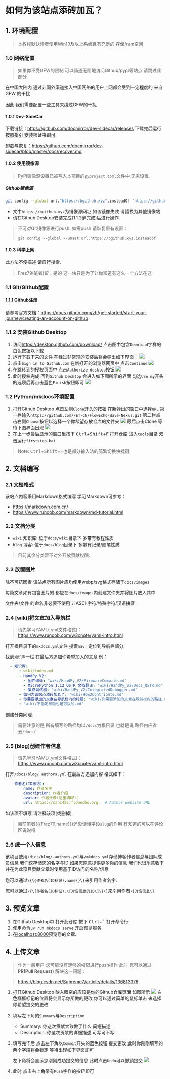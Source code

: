# 如何为该站点添砖加瓦？

## 1. 环境配置

> 本教程默认读者使用Win10及以上系统且有充足的 存储/ram空间

### 1.0 网络配置

> 如果你不受GFW的限制 可以畅通无阻地访问Github/pypi等站点 请跳过此部分

在中国大陆内 通过非国外渠道接入中国网络的用户上网都会受到一定程度的 来自GFW 的干扰

因此 我们需要配置一些工具来绕过GFW的干扰

#### 1.0.1 Dev-SideCar

下载链接：<https://github.com/docmirror/dev-sidecar/releases>
下载完后运行 按照指引 安装根证书即可.

卸载与恢复：<https://github.com/docmirror/dev-sidecar/blob/master/doc/recover.md>

#### 1.0.2 使用镜像源

> PyPi镜像源设置已被写入本项目的`pyproject.toml`文件中 无需设置.

##### Github镜像源
```bash
git config --global url."https://bgithub.xyz".insteadOf "https://github.com"
```
- 文中`https://bgithub.xyz`为镜像源网址 如该镜像失效 请替换为其他镜像站
- 请在Github Desktop安装完成(1.1.2步完成)后进行操作.
> 不可对Git镜像源进行push. 如需push 请恢复原有设置：
>
> `git config --global --unset url.https://bgithub.xyz.insteadof`

#### 1.0.3 科学上网

此方法不便描述 请自行搜索.
> Frez79(笔者)留：是的 这一块只是为了让你知道有这么一个方法在这

### 1.1 Git/Github配置

#### 1.1.1 Github注册

请参考官方文档：<https://docs.github.com/zh/get-started/start-your-journey/creating-an-account-on-github>

### 1.1.2 安装Github Desktop

1. 访问<https://desktop.github.com/download/> 点击图中包含`Download`字样的白色按钮以下载
2. 运行下载下来的文件 在经过非常短的安装后将会弹出如下界面：
    ![](../images/how2contribute/ghdesktop_welcomeui.webp)
3. 点击`Sign in to Github.com` 在新打开的浏览器网页中 点击`Continue`
    ![](../images/how2contribute/gh_selectuser.webp)
4. 在跳转到的授权页面中 点击`Authorize desktop`按钮
    ![](../images/how2contribute/gh_auth.webp)
5. 此时授权完成 回到`Github Desktop` 会进入如下图所示的界面 勾选`Use my`开头的选项后再点击蓝色`Finish`按钮即可
    ![](../images/how2contribute/ghdesktop_config.webp)

### 1.2 Python/mkdocs环境配置

1. 打开Github Desktop 点击左侧`Clone`开头的按钮 在新弹出的窗口中选择`URL`
    第一栏输入`https://github.com/FET-CN/FlowEcho-Wave-Nexus.git`
    第二栏点击右侧`Choose`按钮以选择一个你希望存放仓库的文件夹
    ![](../images/how2contribute/ghdesktop_clone.webp)
    最后点击Clone 等待下图界面出现
    ![](../images/how2contribute/ghdesktop_repo_latest.webp)
2. 在上一步最后显示的窗口里按下 <kbd>Ctrl</kbd>+<kbd>Shift</kbd>+<kbd>F</kbd> 打开仓库
    进入`tools`目录 双击运行`firststep.bat`

> Note: <kbd>Ctrl</kbd>+<kbd>Shift</kbd>+<kbd>F</kbd>也是部分输入法的简繁切换快捷键
## 2. 文档编写

### 2.1 文档格式

该站点内容采用Markdown格式编写 学习Markdown可参考：

- <https://markdown.com.cn/>
- <https://www.runoob.com/markdown/md-tutorial.html>

### 2.2 文档分类

- `wiki` 知识库: 位于`docs/wiki`目录下 多带有教程性质
- `blog` 博客: 位于`docs/blog`目录下 多带有记录/随笔性质

> 目前其余分类暂不对外开放贡献权限.

### 2.3 放置图片

除不可抗因素 该站点所有图片应均使用webp/svg格式存储于`docs/images`

每篇文章如有包含图片的 都应在`docs/images`内创建文件夹并将图片放入其中

文件夹/文件 的命名非必要不使用 非ASCII字符/特殊字符/汉语拼音
### 2.4 [wiki]将文章加入导航栏

> 请先学习YAML(.yml文件格式)：<https://www.runoob.com/w3cnote/yaml-intro.html>

打开根目录下的`mkdocs.yml`文件 搜索`nav:` 定位到导航栏部分.

找到`知识库`一栏 在最后方追加你希望加入的文章 例：
```yaml
  - 知识库:
      - wiki/index.md
      - HandPy V2:
        - 固件编译: "wiki/HandPy_V2/FirmwareCompile.md"
        - MicroPython 1.12 QSTR 文档翻译: "wiki/HandPy_V2/Docs_QSTR.md"
        - 集成调试器: "wiki/HandPy_V2/IntegratedDebugger.md"
      - 如何为该站点添砖加瓦？: "wiki/How2Contribute.md"
      - 你需要添加的文章在导航栏内的标题: "wiki/你需要添加的文章在导航栏内的路径.md"
      - "wiki/不指定标题也是可以的.md"
```

创建分类同理.

> 需要注意的是 所有填写的路径均以`/docs`为根目录 也就是说 路径内应省去`/docs/`

### 2.5 [blog]创建作者信息

> 请先学习YAML(.yml文件格式)：<https://www.runoob.com/w3cnote/yaml-intro.html>

打开`/docs/blog/.authors.yml` 在最后方追加内容 格式如下：
```yaml
    作者名(ID标记):
        name: 作者名字
        description: 作者介绍
        avatar: 作者头像(这里填URL)
        url: https://can1425.flowecho.org   # Author website URL
```
如该项不填写 请注释该项(或删掉)

> 目前笔者({{Frez79.name}})还没读懂字段`slug`的作用 有知道的可以在评论区说说吗

### 2.6 统一个人信息

该项目使用`/dics/blog/.authors.yml`与`/mkdocs.yml`存储博客作者信息与团队成员信息
我们仅存储您的名字与ID 如果您原意提供更多你的信息 我们也很乐意收下 并在为此项目贡献文章时使用基于ID访问的名称/信息

您可以通过`\{\{作者名(ID标记).name\}\}`来引用作者名字.

您可以通过`\{\{作者名(ID标记).\[对应信息的ID\]\}\}`来引用作者`\[对应信息\]`.

## 3. 预览文章

1. 在Github Desktop中 打开此仓库 按下 <kbd>Ctrl</kbd>+<kbd>\`</kbd> 打开命令行
2. 使用命令`uv run mkdocs serve` 开启预览服务
3. 在<localhost:8000>预览您的文章.

## 4. 上传文章

> 作为一般用户 您可能没有足够的权限进行push操作 此时 您可以通过 **PR(Pull Request)** 解决这一问题：

> <https://blog.csdn.net/Supreme7/article/details/136813376>

1. 打开Github Desktop 映入眼帘的应该是你的Github仓库页面 如图所示
    ![](../images/how2contribute/ghdesktop_repo_commit.webp)
    白色框框标记的位置将会显示你所做的更改 你可以通过简单的鼠标单击 来选择你希望提交的更改
2. 填写左下角的`Summary`与`Description`
    - Summary: 你这次贡献大致做了什么 简短描述
    - Description: 你这次贡献的详细描述 可写可不写
3. 填写完毕后 点击左下角以`Commit`开头的蓝色按钮 提交更改 此时你刚刚填写的两个字段将会锁定 等待出现如下界面即可

    左下角将会显示您刚刚成功提交的信息 此时点击`Undo`可以撤销提交
    ![](../images/how2contribute/ghdesktop_repo_commited.webp)

4. 此时 点击右上角带有`Push`字样的按钮即可